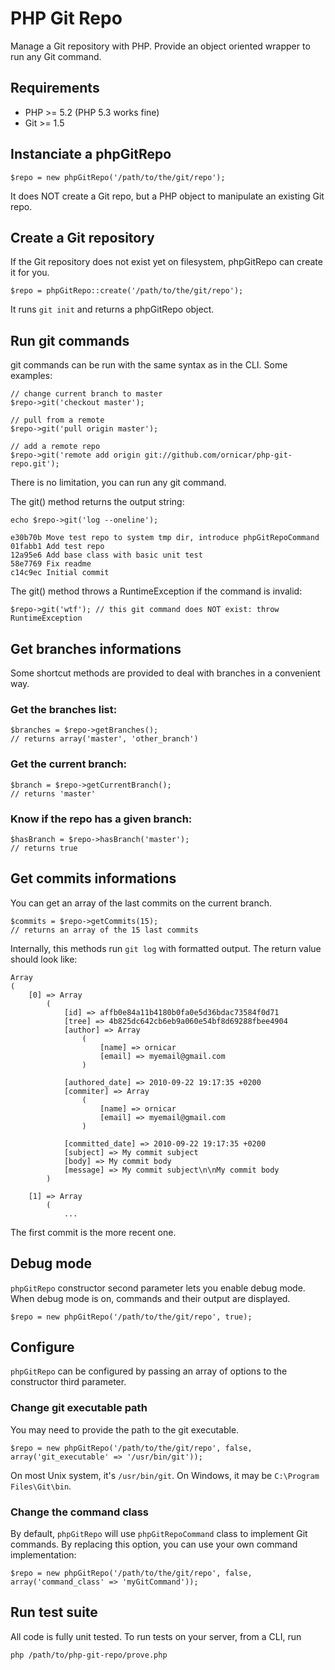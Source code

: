 # PHP Git Repo

Manage a Git repository with PHP.
Provide an object oriented wrapper to run any Git command.

## Requirements

- PHP >= 5.2 (PHP 5.3 works fine)
- Git >= 1.5

## Instanciate a phpGitRepo

    $repo = new phpGitRepo('/path/to/the/git/repo');

It does NOT create a Git repo, but a PHP object to manipulate an existing Git repo.

## Create a Git repository

If the Git repository does not exist yet on filesystem, phpGitRepo can create it for you.

    $repo = phpGitRepo::create('/path/to/the/git/repo');

It runs `git init` and returns a phpGitRepo object.

## Run git commands

git commands can be run with the same syntax as in the CLI. Some examples:

    // change current branch to master
    $repo->git('checkout master');

    // pull from a remote
    $repo->git('pull origin master');

    // add a remote repo
    $repo->git('remote add origin git://github.com/ornicar/php-git-repo.git');

There is no limitation, you can run any git command.

The git() method returns the output string:

    echo $repo->git('log --oneline');

    e30b70b Move test repo to system tmp dir, introduce phpGitRepoCommand
    01fabb1 Add test repo
    12a95e6 Add base class with basic unit test
    58e7769 Fix readme
    c14c9ec Initial commit

The git() method throws a RuntimeException if the command is invalid:

    $repo->git('wtf'); // this git command does NOT exist: throw RuntimeException

## Get branches informations

Some shortcut methods are provided to deal with branches in a convenient way.

### Get the branches list:

    $branches = $repo->getBranches();
    // returns array('master', 'other_branch')

### Get the current branch:

    $branch = $repo->getCurrentBranch();
    // returns 'master'

### Know if the repo has a given branch:

    $hasBranch = $repo->hasBranch('master');
    // returns true

## Get commits informations

You can get an array of the last commits on the current branch.

    $commits = $repo->getCommits(15);
    // returns an array of the 15 last commits

Internally, this methods run `git log` with formatted output. The return value should look like:

    Array
    (
        [0] => Array
            (
                [id] => affb0e84a11b4180b0fa0e5d36bdac73584f0d71
                [tree] => 4b825dc642cb6eb9a060e54bf8d69288fbee4904
                [author] => Array
                    (
                        [name] => ornicar
                        [email] => myemail@gmail.com
                    )

                [authored_date] => 2010-09-22 19:17:35 +0200
                [commiter] => Array
                    (
                        [name] => ornicar
                        [email] => myemail@gmail.com
                    )

                [committed_date] => 2010-09-22 19:17:35 +0200
                [subject] => My commit subject
                [body] => My commit body
                [message] => My commit subject\n\nMy commit body
            )

        [1] => Array
            (
                ...

The first commit is the more recent one.

## Debug mode

`phpGitRepo` constructor second parameter lets you enable debug mode.
When debug mode is on, commands and their output are displayed.

    $repo = new phpGitRepo('/path/to/the/git/repo', true);

## Configure

`phpGitRepo` can be configured by passing an array of options to the constructor third parameter.

### Change git executable path

You may need to provide the path to the git executable.

    $repo = new phpGitRepo('/path/to/the/git/repo', false, array('git_executable' => '/usr/bin/git'));

On most Unix system, it's `/usr/bin/git`. On Windows, it may be `C:\Program Files\Git\bin`.

### Change the command class

By default, `phpGitRepo` will use `phpGitRepoCommand` class to implement Git commands.
By replacing this option, you can use your own command implementation:

    $repo = new phpGitRepo('/path/to/the/git/repo', false, array('command_class' => 'myGitCommand'));

## Run test suite

All code is fully unit tested. To run tests on your server, from a CLI, run

    php /path/to/php-git-repo/prove.php

